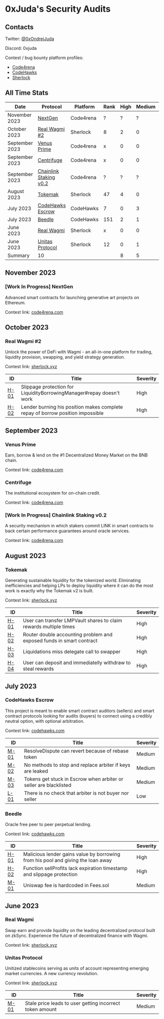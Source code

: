 # 0xJuda's Security Audits

## Contacts

Twitter: [@0xOndrejJuda](https://twitter.com/0xOndrejJuda)

Discord: 0xjuda

Contest / bug bounty platform profiles:

- [Code4rena](https://code4rena.com/@0xJuda)
- [CodeHawks](https://www.codehawks.com/profile/clkhuag2y0000ld08utph38va)
- [Sherlock](https://audits.sherlock.xyz/watson/0xJuda)

## All Time Stats

| Date           | Protocol                                                                             | Platform  | Rank | High | Medium | Low |
| -------------- | ------------------------------------------------------------------------------------ | --------- | ---- | ---- | ------ | --- |
| November 2023  | [NextGen](https://github.com/OndrejJuda/audits#nextgen)                              | Code4rena | ?    | ?    | ?      | ?   |
| October 2023   | [Real Wagmi #2](https://github.com/OndrejJuda/audits#real-wagmi-2)                   | Sherlock  | 8    | 2    | 0      | -   |
| September 2023 | [Venus Prime](https://github.com/OndrejJuda/audits#venus-prime)                      | Code4rena | x    | 0    | 0      | 0   |
| September 2023 | [Centrifuge](https://github.com/OndrejJuda/audits#centrifuge)                        | Code4rena | x    | 0    | 0      | 0   |
| September 2023 | [Chainlink Staking v0.2](https://github.com/OndrejJuda/audits#chainlink-staking-v02) | Code4rena | ?    | ?    | ?      | ?   |
| August 2023    | [Tokemak](https://github.com/OndrejJuda/audits#tokemak)                              | Sherlock  | 47   | 4    | 0      | -   |
| July 2023      | [CodeHawks Escrow](https://github.com/OndrejJuda/audits#codehawks-escrow)            | CodeHawks | 7    | 0    | 3      | 1   |
| July 2023      | [Beedle](https://github.com/OndrejJuda/audits#beedle)                                | CodeHawks | 151  | 2    | 1      | 0   |
| June 2023      | [Real Wagmi](https://github.com/OndrejJuda/audits#real-wagmi)                        | Sherlock  | x    | 0    | 0      | -   |
| June 2023      | [Unitas Protocol](https://github.com/OndrejJuda/audits#unitas-protocol)              | Sherlock  | 12   | 0    | 1      | -   |
| Summary        | 10                                                                                   |           |      | 8    | 5      | 1   |

## November 2023

### [Work In Progress] NextGen

Advanced smart contracts for launching generative art projects on Ethereum.

Contest link: [code4rena.com](https://code4rena.com/contests/2023-10-nextgen)

## October 2023

### Real Wagmi #2

Unlock the power of DeFi with Wagmi - an all-in-one platform for trading, liquidity provision, swapping, and yield strategy generation.

Contest link: [sherlock.xyz](https://audits.sherlock.xyz/contests/118)

| ID                                                                                                   | Title                                                                                                       | Severity |
| ---------------------------------------------------------------------------------------------------- | ----------------------------------------------------------------------------------------------------------- | -------- |
| [H-01](https://github.com/OndrejJuda/audits/blob/main/audits/sherlock/2023-10-Real-Wagmi-2/H-01.md) | Slippage protection for LiquidityBorrowingManager#repay doesn't work                                        | High     |
| [H-02](https://github.com/OndrejJuda/audits/blob/main/audits/sherlock/2023-10-Real-Wagmi-2/H-02.md) | Lender burning his position makes complete repay of borrow position impossible                              | High     |

## September 2023

### Venus Prime

Earn, borrow & lend on the #1 Decentralized Money Market on the BNB chain.

Contest link: [code4rena.com](https://code4rena.com/contests/2023-09-venus-prime)

### Centrifuge

The institutional ecosystem for on-chain credit.

Contest link: [code4rena.com](https://code4rena.com/contests/2023-09-centrifuge)

### [Work In Progress] Chainlink Staking v0.2

A security mechanism in which stakers commit LINK in smart contracts to back certain performance guarantees around oracle services.

Contest link: [code4rena.com](https://code4rena.com/contests/2023-08-chainlink-staking-v02)

## August 2023

### Tokemak

Generating sustainable liquidity for the tokenized world. Eliminating inefficiencies and helping LPs to deploy liquidity where it can do the most work is exactly why the Tokemak v2 is built.

Contest link: [sherlock.xyz](https://audits.sherlock.xyz/contests/101)

| ID                                                                                             | Title                                                                | Severity |
| ---------------------------------------------------------------------------------------------- | -------------------------------------------------------------------- | -------- |
| [H-01](https://github.com/OndrejJuda/audits/blob/main/audits/sherlock/2023-08-Tokemak/H-01.md) | User can transfer LMPVault shares to claim rewards multiple times    | High     |
| [H-02](https://github.com/OndrejJuda/audits/blob/main/audits/sherlock/2023-08-Tokemak/H-02.md) | Router double accounting problem and exposed funds in smart contract | High     |
| [H-03](https://github.com/OndrejJuda/audits/blob/main/audits/sherlock/2023-08-Tokemak/H-03.md) | Liquidations miss delegate call to swapper                           | High     |
| [H-04](https://github.com/OndrejJuda/audits/blob/main/audits/sherlock/2023-08-Tokemak/H-04.md) | User can deposit and immediatelly withdraw to steal rewards          | High     |

## July 2023

### CodeHawks Escrow

This project is meant to enable smart contract auditors (sellers) and smart contract protocols looking for audits (buyers) to connect using a credibly neutral option, with optional arbitration.

Contest link: [codehawks.com](https://www.codehawks.com/contests/cljyfxlc40003jq082s0wemya)

| ID                                                                                             | Title                                                             | Severity |
| ---------------------------------------------------------------------------------------------- | ----------------------------------------------------------------- | -------- |
| [M-01](https://github.com/OndrejJuda/audits/blob/main/audits/codehawks/2023-07-Escrow/M-01.md) | ResolveDispute can revert because of rebase token                 | Medium   |
| [M-02](https://github.com/OndrejJuda/audits/blob/main/audits/codehawks/2023-07-Escrow/M-02.md) | No methods to stop and replace arbiter if keys are leaked         | Medium   |
| [M-03](https://github.com/OndrejJuda/audits/blob/main/audits/codehawks/2023-07-Escrow/M-03.md) | Tokens get stuck in Escrow when arbiter or seller are blacklisted | Medium   |
| [L-01](https://github.com/OndrejJuda/audits/blob/main/audits/codehawks/2023-07-Escrow/L-01.md) | There is no check that arbiter is not buyer nor seller            | Low      |

### Beedle

Oracle free peer to peer perpetual lending.

Contest link: [codehawks.com](https://www.codehawks.com/contests/clkbo1fa20009jr08nyyf9wbx)

| ID                                                                                             | Title                                                                            | Severity |
| ---------------------------------------------------------------------------------------------- | -------------------------------------------------------------------------------- | -------- |
| [H-01](https://github.com/OndrejJuda/audits/blob/main/audits/codehawks/2023-07-Beedle/H-01.md) | Malicious lender gains value by borrowing from his pool and giving the loan away | High     |
| [H-02](https://github.com/OndrejJuda/audits/blob/main/audits/codehawks/2023-07-Beedle/H-02.md) | Function sellProfits lack expiration timestamp and slippage protection           | High     |
| [M-01](https://github.com/OndrejJuda/audits/blob/main/audits/codehawks/2023-07-Beedle/M-01.md) | Uniswap fee is hardcoded in Fees.sol                                             | Medium   |

## June 2023

### Real Wagmi

Swap earn and provide liquidity on the leading decentralized protocol built on zkSync. Experience the future of decentralized finance with Wagmi.

Contest link: [sherlock.xyz](https://audits.sherlock.xyz/contests/88)

### Unitas Protocol

Unitized stablecoins serving as units of account representing emerging market currencies. A new currency revolution.

Contest link: [sherlock.xyz](https://app.sherlock.xyz/audits/contests/73)

| ID                                                                                            | Title                                                    | Severity |
| --------------------------------------------------------------------------------------------- | -------------------------------------------------------- | -------- |
| [M-01](https://github.com/OndrejJuda/audits/blob/main/audits/sherlock/2023-06-Unitas/M-01.md) | Stale price leads to user getting incorrect token amount | Medium   |
